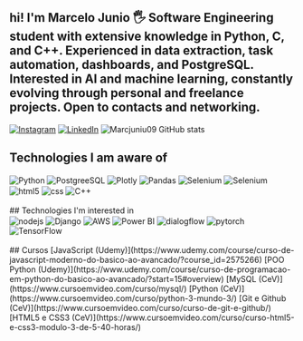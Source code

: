 ## hi! I'm Marcelo Junio 🖐️ Software Engineering student with extensive knowledge in Python, C, and C++. Experienced in data extraction, task automation, dashboards, and PostgreSQL. Interested in AI and machine learning, constantly evolving through personal and freelance projects. Open to contacts and networking. 
[![Instagram](https://img.shields.io/badge/Instagram-E4405F?style=for-the-badge&logo=instagram&logoColor=white)](https://www.instagram.com/marcelojunio09/?hl=pt-br) 
[![LinkedIn](https://img.shields.io/badge/LinkedIn-0077B5?style=for-the-badge&logo=linkedin&logoColor=white)](https://www.linkedin.com/in/marcelo-junio-carvalho-de-esp%C3%ADndola-ab4526183/) 
![Marcjuniu09 GitHub stats](https://github-readme-stats.vercel.app/api?username=Marcjuniu09&show_icons=true&theme=dracula&count_private=true) 
## Technologies I am aware of
<div style="display: inline_block"> <img align="center" alt="Python" src="https://img.shields.io/badge/Python-3776AB?style=for-the-badge&logo=python&logoColor=white" /> 
  <img align="center" alt="PostgreeSQL" src="https://img.shields.io/badge/PostgreSQL-316192?style=for-the-badge&logo=postgresql&logoColor=white" /> <img align="center" alt="Plotly" src="https://img.shields.io/badge/Plotly-239120?style=for-the-badge&logo=plotly&logoColor=white" /> <img align="center" alt="Pandas" src="https://img.shields.io/badge/Pandas-2C2D72?style=for-the-badge&logo=pandas&logoColor=white" /> <img align="center" alt="Selenium" src="https://img.shields.io/badge/Selenium-43B02A?style=for-the-badge&logo=Selenium&logoColor=white" /> <img align="center" alt="Selenium" src="https://img.shields.io/badge/GitHub-100000?style=for-the-badge&logo=github&logoColor=white" /> <img align="center" alt="html5" src="https://img.shields.io/badge/HTML5-E34F26?style=for-the-badge&logo=html5&logoColor=white" /> <img align="center" alt="css" src="https://img.shields.io/badge/CSS3-1572B6?style=for-the-badge&logo=css3&logoColor=white" /> <img align="center" alt="C++" src="https://img.shields.io/badge/C%2B%2B-00599C?style=for-the-badge&logo=c%2B%2B&logoColor=white" /> </div><br/> ## Technologies I'm interested in <div style="display: inline_block"> <img align="center" alt="nodejs" src="https://img.shields.io/badge/Node.js-43853D?style=for-the-badge&logo=node.js&logoColor=white" /> <img align="center" alt="Django" src="https://img.shields.io/badge/Django-092E20?style=for-the-badge&logo=django&logoColor=white" /> <img align="center" alt="AWS" src="https://img.shields.io/badge/Amazon_AWS-232F3E?style=for-the-badge&logo=amazon-aws&logoColor=white" /> <img align="center" alt="Power BI" src="https://img.shields.io/badge/PowerBI-F2C811?style=for-the-badge&logo=Power%20BI&logoColor=white" /> <img align="center" alt="dialogflow" src="https://img.shields.io/badge/dialogflow-FF9800?style=for-the-badge&logo=dialogflow&logoColor=white" /> <img align="center" alt="pytorch" src="https://img.shields.io/badge/PyTorch-EE4C2C?style=for-the-badge&logo=pytorch&logoColor=white" /> <img align="center" alt="TensorFlow" src="https://img.shields.io/badge/TensorFlow-FF6F00?style=for-the-badge&logo=tensorflow&logoColor=white" /> </div><br/> ## Cursos [JavaScript (Udemy)](https://www.udemy.com/course/curso-de-javascript-moderno-do-basico-ao-avancado/?course_id=2575266) [POO Python (Udemy)](https://www.udemy.com/course/curso-de-programacao-em-python-do-basico-ao-avancado/?start=15#overview) [MySQL (CeV)](https://www.cursoemvideo.com/curso/mysql/) [Python (CeV)](https://www.cursoemvideo.com/curso/python-3-mundo-3/) [Git e Github (CeV)](https://www.cursoemvideo.com/curso/curso-de-git-e-github/) [HTML5 e CSS3 (CeV)](https://www.cursoemvideo.com/curso/curso-html5-e-css3-modulo-3-de-5-40-horas/)
